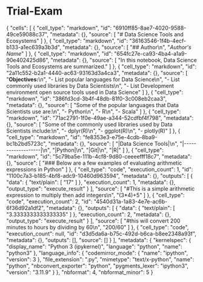 # Trial-Exam
{
 "cells": [
  {
   "cell_type": "markdown",
   "id": "6910ff85-8ae7-4020-9588-49ce59088c37",
   "metadata": {},
   "source": [
    "# Data Science Tools and Ecosystems"
   ]
  },
  {
   "cell_type": "markdown",
   "id": "36163546-1f4b-4ecf-b133-a1ec639a3b3d",
   "metadata": {},
   "source": [
    "## Author\n",
    "*Author's Name*"
   ]
  },
  {
   "cell_type": "markdown",
   "id": "654fc27e-ca93-4ba4-a1a9-90e402425d86",
   "metadata": {},
   "source": [
    "In this notebook, Data Science Tools and Ecosystems are summarized."
   ]
  },
  {
   "cell_type": "markdown",
   "id": "2a11c552-b2a1-4440-ac63-93163d3a4ca3",
   "metadata": {},
   "source": [
    "**Objectives:**\n",
    "- List popular languages for Data Science\n",
    "- List commonly used libraries by Data Scientists\n",
    "- List Development environment open source tools used in Data Science"
   ]
  },
  {
   "cell_type": "markdown",
   "id": "386fd3cd-3b4f-48db-81f0-3c008eb2caa3",
   "metadata": {},
   "source": [
    "Some of the popular languages that Data Scientists use are:\n",
    "- Python\n",
    "- R\n",
    "- Scala"
   ]
  },
  {
   "cell_type": "markdown",
   "id": "71ac2791-1f0e-49ae-a344-52cdfbf4f798",
   "metadata": {},
   "source": [
    "Some of the commonly used libraries used by Data Scientists include:\n",
    "- dplyr(R)\n",
    "- ggplot(R)\n",
    "- plotly(R)"
   ]
  },
  {
   "cell_type": "markdown",
   "id": "fe8353e3-e75e-4cdb-8ba9-bc1b2bd5723c",
   "metadata": {},
   "source": [
    "|Data Science Tools|\n",
    "|-------------------|\n",
    "|Python|\n",
    "|Git|\n",
    "|R|"
   ]
  },
  {
   "cell_type": "markdown",
   "id": "5c79ba5e-111b-4cf8-9d80-ceeeefff18c7",
   "metadata": {},
   "source": [
    "### Below are a few examples of evaluating arithmetic expressions in Python"
   ]
  },
  {
   "cell_type": "code",
   "execution_count": 1,
   "id": "1100c7a3-b185-4bf8-adc9-10460d963594",
   "metadata": {},
   "outputs": [
    {
     "data": {
      "text/plain": [
       "17"
      ]
     },
     "execution_count": 1,
     "metadata": {},
     "output_type": "execute_result"
    }
   ],
   "source": [
    "#This is a simple arithmetic expression to multiply then add integers\n",
    "(3*4)+5"
   ]
  },
  {
   "cell_type": "code",
   "execution_count": 2,
   "id": "4540d31a-1a83-4e7e-ac6b-6f36d92a1df2",
   "metadata": {},
   "outputs": [
    {
     "data": {
      "text/plain": [
       "3.3333333333333335"
      ]
     },
     "execution_count": 2,
     "metadata": {},
     "output_type": "execute_result"
    }
   ],
   "source": [
    "#this will convert 200 minutes to hours by dividing by 60\n",
    "200/60"
   ]
  },
  {
   "cell_type": "code",
   "execution_count": null,
   "id": "d3d5da6a-b75c-492d-b6ca-b8ee2348a93f",
   "metadata": {},
   "outputs": [],
   "source": []
  }
 ],
 "metadata": {
  "kernelspec": {
   "display_name": "Python 3 (ipykernel)",
   "language": "python",
   "name": "python3"
  },
  "language_info": {
   "codemirror_mode": {
    "name": "ipython",
    "version": 3
   },
   "file_extension": ".py",
   "mimetype": "text/x-python",
   "name": "python",
   "nbconvert_exporter": "python",
   "pygments_lexer": "ipython3",
   "version": "3.11.9"
  }
 },
 "nbformat": 4,
 "nbformat_minor": 5
}
